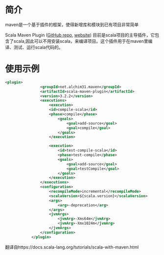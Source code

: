 # 简介

maven是一个基于插件的框架，使得新增库和模块到已有项目非常简单

 Scala Maven Plugin ([GitHub repo](https://github.com/davidB/scala-maven-plugin), [website](https://davidb.github.io/scala-maven-plugin)) 目前是scala项目的主导插件，它包含了scala,因此可以不用安装scala，来编译项目。这个插件用于在maven里编译、测试、运行scala代码的。

# 使用示例

```xml
<plugin>
				<groupId>net.alchim31.maven</groupId>
				<artifactId>scala-maven-plugin</artifactId>
				<version>3.2.2</version>
				<executions>
					<execution>
					<id>compile-scala</id>
					<phase>compile</phase>
						<goals>
							<goal>add-source</goal>
							<goal>compile</goal>
						</goals>
					</execution>

					<execution>
						<id>test-compile-scala</id>
						<phase>test-compile</phase>
						<goals>
							<goal>add-source</goal>
							<goal>testCompile</goal>
						</goals>
					</execution>
				</executions>
				<configuration>
					<recompileMode>incremental</recompileMode>
					<scalaVersion>${scala.version}</scalaVersion>
					<args>
						<arg>-deprecation</arg>
					</args>
					<jvmArgs>
						<jvmArg>-Xms64m</jvmArg>
						<jvmArg>-Xmx1024m</jvmArg>
					</jvmArgs>
				</configuration>
			</plugin>
```



翻译自https://docs.scala-lang.org/tutorials/scala-with-maven.html


